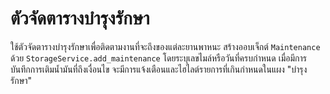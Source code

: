 # ตัวจัดตารางบำรุงรักษา

ใช้ตัวจัดตารางบำรุงรักษาเพื่อติดตามงานที่จะถึงของแต่ละยานพาหนะ
สร้างออบเจ็กต์ `Maintenance` ด้วย `StorageService.add_maintenance` โดยระบุเลขไมล์หรือวันที่ครบกำหนด
เมื่อมีการบันทึกการเติมน้ำมันที่ถึงเงื่อนไข จะมีการแจ้งเตือนและไฮไลต์รายการที่เกินกำหนดในแผง "บำรุงรักษา"
